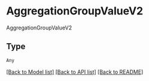 # AggregationGroupValueV2

AggregationGroupValueV2

## Type
```python
Any
```


[[Back to Model list]](../../README.md#models-v2-link) [[Back to API list]](../../README.md#documentation-for-api-endpoints) [[Back to README]](../../README.md)
